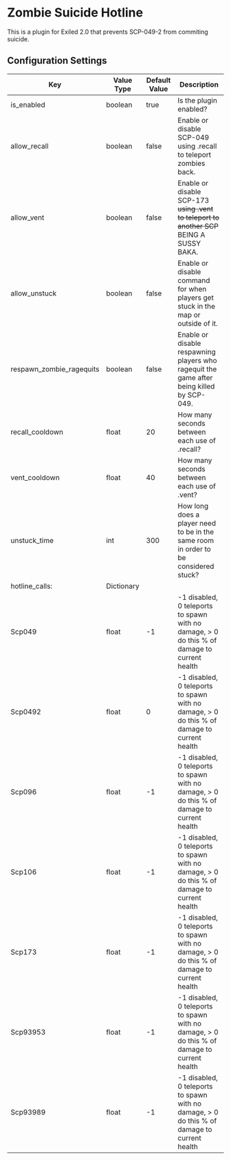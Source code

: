 # Zombie Suicide Hotline
This is a plugin for Exiled 2.0 that prevents SCP-049-2 from commiting suicide.

## Configuration Settings
Key | Value Type | Default Value | Description
--- | --- | --- | ---
is_enabled               | boolean    |  true | Is the plugin enabled?
allow_recall             | boolean    | false | Enable or disable SCP-049 using .recall to teleport zombies back.
allow_vent               | boolean    | false | Enable or disable SCP-173 ~~using .vent to teleport to another SCP~~ BEING A SUSSY BAKA.
allow_unstuck            | boolean    | false | Enable or disable command for when players get stuck in the map or outside of it.
respawn_zombie_ragequits | boolean    | false | Enable or disable respawning players who ragequit the game after being killed by SCP-049.
recall_cooldown          | float      |    20 | How many seconds between each use of .recall?
vent_cooldown            | float      |    40 | How many seconds between each use of .vent?
unstuck_time             | int        |   300 | How long does a player need to be in the same room in order to be considered stuck?
hotline_calls:           | Dictionary |       |  
  Scp049                 | float      |    -1 | -1 disabled, 0 teleports to spawn with no damage, > 0 do this % of damage to current health
  Scp0492                | float      |     0 | -1 disabled, 0 teleports to spawn with no damage, > 0 do this % of damage to current health
  Scp096                 | float      |    -1 | -1 disabled, 0 teleports to spawn with no damage, > 0 do this % of damage to current health
  Scp106                 | float      |    -1 | -1 disabled, 0 teleports to spawn with no damage, > 0 do this % of damage to current health
  Scp173                 | float      |    -1 | -1 disabled, 0 teleports to spawn with no damage, > 0 do this % of damage to current health
  Scp93953               | float      |    -1 | -1 disabled, 0 teleports to spawn with no damage, > 0 do this % of damage to current health
  Scp93989               | float      |    -1 | -1 disabled, 0 teleports to spawn with no damage, > 0 do this % of damage to current health
